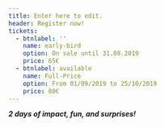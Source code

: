 ```yaml
---
title: Enter here to edit.
header: Register now!
tickets:
  - btnlabel: ''
    name: early-bird
    option: On sale until 31.08.2019
    price: 65€
  - btnlabel: available
    name: Full-Price
    option: From 01/09/2019 to 25/10/2019
    price: 80€
---
```

_**2 days of impact, fun, and surprises!**_
